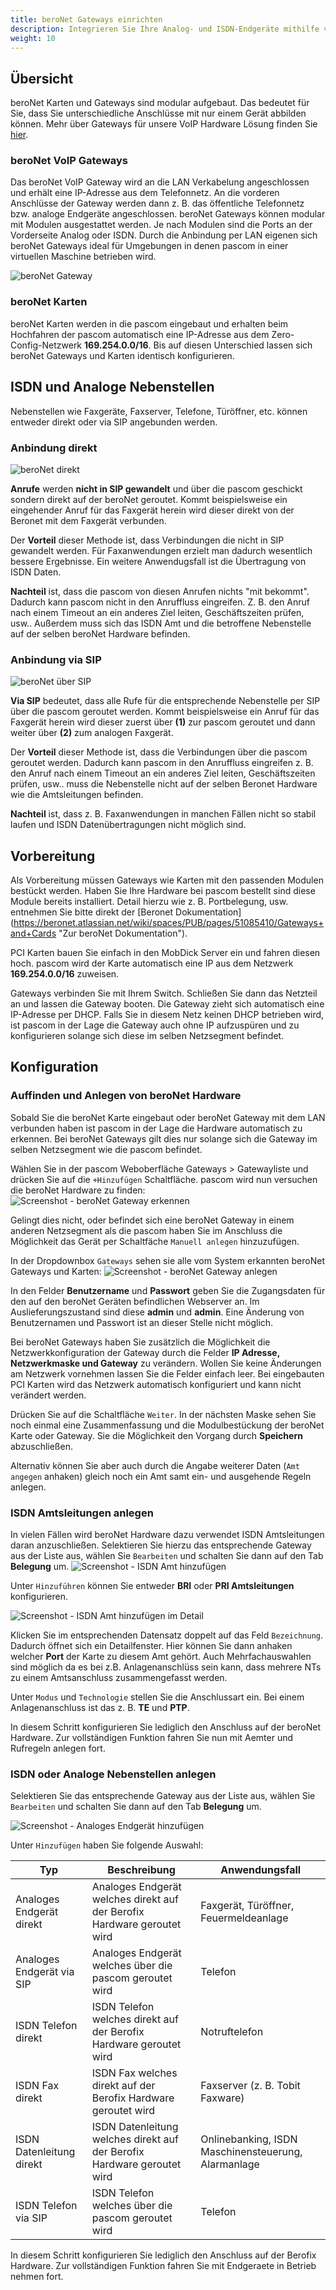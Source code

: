 ```yaml
---
title: beroNet Gateways einrichten
description: Integrieren Sie Ihre Analog- und ISDN-Endgeräte mithilfe von beroNet Gateways in Ihre pascom
weight: 10
---
```


## Übersicht

beroNet Karten und Gateways sind modular aufgebaut. Das bedeutet für Sie, dass Sie unterschiedliche Anschlüsse mit nur einem Gerät abbilden können. Mehr über Gateways für unsere VoIP Hardware Lösung finden Sie [hier](https://www.pascom.net/de/mobydick-classic/).


### beroNet VoIP Gateways
Das beroNet VoIP Gateway wird an die LAN Verkabelung angeschlossen und erhält eine IP-Adresse aus dem Telefonnetz. An die vorderen Anschlüsse der Gateway werden dann z. B. das öffentliche Telefonnetz bzw. analoge Endgeräte angeschlossen. beroNet Gateways können modular mit Modulen ausgestattet werden. Je nach Modulen sind die Ports an der Vorderseite Analog oder ISDN. Durch die Anbindung per LAN eigenen sich beroNet Gateways ideal für Umgebungen in denen pascom in einer virtuellen Maschine betrieben wird.

![beroNet Gateway](voip_gateway.de.png)

### beroNet Karten
beroNet Karten werden in die pascom eingebaut und erhalten beim Hochfahren der pascom automatisch eine IP-Adresse aus dem Zero-Config-Netzwerk **169.254.0.0/16**. Bis auf diesen Unterschied lassen sich beroNet Gateways und Karten identisch konfigurieren.


## ISDN und Analoge Nebenstellen
Nebenstellen wie Faxgeräte, Faxserver, Telefone, Türöffner, etc. können entweder direkt oder via SIP angebunden werden.

### Anbindung direkt

![beroNet direkt](direct.de.png)

**Anrufe** werden **nicht in SIP gewandelt** und über die pascom geschickt sondern direkt auf der beroNet geroutet. Kommt beispielsweise ein eingehender Anruf für das Faxgerät herein wird dieser direkt von der Beronet mit dem Faxgerät verbunden.

Der **Vorteil** dieser Methode ist, dass Verbindungen die nicht in SIP gewandelt werden. Für Faxanwendungen erzielt man dadurch wesentlich bessere Ergebnisse. Ein weitere Anwendugsfall ist die Übertragung von ISDN Daten.  

**Nachteil** ist, dass die pascom von diesen Anrufen nichts "mit bekommt". Dadurch kann pascom nicht in den Anruffluss eingreifen. Z. B. den Anruf nach einem Timeout an ein anderes Ziel leiten, Geschäftszeiten prüfen, usw.. Außerdem muss sich das ISDN Amt und die betroffene Nebenstelle auf der selben beroNet Hardware befinden.

### Anbindung via SIP

![beroNet über SIP](via_sip.de.png)

**Via SIP** bedeutet, dass alle Rufe für die entsprechende Nebenstelle per SIP über die pascom geroutet werden. Kommt beispielsweise ein Anruf für das Faxgerät herein wird dieser zuerst über **(1)** zur pascom geroutet und dann weiter über **(2)** zum analogen Faxgerät.

Der **Vorteil** dieser Methode ist, dass die Verbindungen über die pascom geroutet werden. Dadurch kann pascom in den Anruffluss eingreifen z. B. den Anruf nach einem Timeout an ein anderes Ziel leiten, Geschäftszeiten prüfen, usw.. muss die Nebenstelle nicht auf der selben Beronet Hardware wie die Amtsleitungen befinden.

**Nachteil** ist, dass z. B. Faxanwendungen in manchen Fällen nicht so stabil laufen und ISDN Datenübertragungen nicht möglich sind.

## Vorbereitung

Als Vorbereitung müssen Gateways wie Karten mit den passenden Modulen bestückt werden. Haben Sie Ihre Hardware bei pascom bestellt sind diese Module bereits installiert. Detail hierzu wie z. B. Portbelegung, usw. entnehmen Sie bitte direkt der [Beronet Dokumentation] (https://beronet.atlassian.net/wiki/spaces/PUB/pages/51085410/Gateways+and+Cards "Zur beroNet Dokumentation").

PCI Karten bauen Sie einfach in den MobDick Server ein und fahren diesen hoch. pascom wird der Karte automatisch eine IP aus dem Netzwerk **169.254.0.0/16** zuweisen.

Gateways verbinden Sie mit Ihrem Switch. Schließen Sie dann das Netzteil an und lassen die Gateway booten. Die Gateway zieht sich automatisch eine IP-Adresse per DHCP. Falls Sie in diesem Netz keinen DHCP betrieben wird, ist pascom in der Lage die Gateway auch ohne IP aufzuspüren und zu konfigurieren solange sich diese im selben Netzsegment befindet.


## Konfiguration

### Auffinden und Anlegen von beroNet Hardware
Sobald Sie die beroNet Karte eingebaut oder beroNet Gateway mit dem LAN verbunden haben ist pascom in der Lage die Hardware automatisch zu erkennen. Bei beroNet Gateways gilt dies nur solange sich die Gateway im selben Netzsegment wie die pascom befindet.

Wählen Sie in der pascom Weboberfläche Gateways > Gatewayliste und drücken Sie auf die `+Hinzufügen` Schaltfläche. pascom wird nun versuchen die beroNet Hardware zu finden:
![Screenshot - beroNet Gateway erkennen](detect.de.png?width=90% "Neues beroNet Gateway erkennen")


Gelingt dies nicht, oder befindet sich eine beroNet Gateway in einem anderen Netzsegment als die pascom haben Sie im Anschluss die Möglichkeit das Gerät per Schaltfäche `Manuell anlegen` hinzuzufügen.

In der Dropdownbox `Gateways` sehen sie alle vom System erkannten beroNet Gateways und Karten:
![Screenshot - beroNet Gateway anlegen](add.de.png?width=90% "Neues beroNet Gateway anlegen")

In den Felder **Benutzername** und **Passwort** geben Sie die Zugangsdaten für den auf den beroNet Geräten befindlichen Webserver an. Im Auslieferungszustand sind diese **admin** und **admin**. Eine Änderung von Benutzernamen und Passwort ist an dieser Stelle nicht möglich.

Bei beroNet Gateways haben Sie zusätzlich die Möglichkeit die Netzwerkkonfiguration der Gateway durch die Felder **IP Adresse, Netzwerkmaske und Gateway** zu verändern. Wollen Sie keine Änderungen am Netzwerk vornehmen lassen Sie die Felder einfach leer. Bei eingebauten PCI Karten wird das Netzwerk automatisch konfiguriert und kann nicht verändert werden.

Drücken Sie auf die Schaltfläche `Weiter`. In der nächsten Maske sehen Sie noch einmal eine Zusammenfassung und die Modulbestückung der beroNet Karte oder Gateway. Sie die Möglichkeit den Vorgang durch **Speichern** abzuschließen.

Alternativ können Sie aber auch durch die Angabe weiterer Daten (`Amt angegen` anhaken) gleich noch ein Amt samt ein- und ausgehende Regeln anlegen.

### ISDN Amtsleitungen anlegen
In vielen Fällen wird beroNet Hardware dazu verwendet ISDN Amtsleitungen daran anzuschließen. Selektieren Sie hierzu das entsprechende Gateway aus der Liste aus, wählen Sie `Bearbeiten` und schalten Sie dann auf den Tab **Belegung** um.
![Screenshot - ISDN Amt hinzufügen](isdn_trunk_add.de.png?width=90% "ISDN Amt per beroNet hinzufügen")

Unter `Hinzuführen` können Sie entweder **BRI** oder **PRI Amtsleitungen** konfigurieren.

<!-- //FixMe Siehe Konzept: ISDN verstehen falls Sie mit den Begrifflichkeiten nicht vertraut sind. Dieser Vorgang fügt einen neuen Datensatz ein. -->

![Screenshot - ISDN Amt hinzufügen im Detail](isdn_trunk_add_detail.de.png?width=90% "ISDN Amt per beroNet hinzufügen")


Klicken Sie im entsprechenden Datensatz doppelt auf das Feld `Bezeichnung`. Dadurch öffnet sich ein Detailfenster. Hier können Sie dann anhaken welcher **Port** der Karte zu diesem Amt gehört. Auch Mehrfachauswahlen sind möglich da es bei z.B. Anlagenanschlüss sein kann, dass mehrere NTs zu einem Amtsanschluss zusammengefasst werden.

Unter `Modus` und `Technologie` stellen Sie die Anschlussart ein. Bei einem Anlagenanschluss ist das z. B. **TE** und **PTP**.

<!-- //FixMe  Siehe Konzept: ISDN verstehen für weitere Details. -->

In diesem Schritt konfigurieren Sie lediglich den Anschluss auf der beroNet Hardware. Zur vollständigen Funktion fahren Sie nun mit Aemter und Rufregeln anlegen fort.

### ISDN oder Analoge Nebenstellen anlegen

Selektieren Sie das entsprechende Gateway aus der Liste aus, wählen Sie `Bearbeiten` und schalten Sie dann auf den Tab **Belegung** um.

![Screenshot - Analoges Endgerät hinzufügen](analog_add.de.png?width=90% "Analoges Endgerät hinzufügen")

Unter `Hinzufügen` haben Sie folgende Auswahl:

|Typ|Beschreibung|Anwendungsfall|
|---|---|---|
|Analoges Endgerät direkt|Analoges Endgerät welches direkt auf der Berofix Hardware geroutet wird|Faxgerät, Türöffner, Feuermeldeanlage|
|Analoges Endgerät via SIP|Analoges Endgerät welches über die pascom geroutet wird|Telefon|
|ISDN Telefon direkt|ISDN Telefon welches direkt auf der Berofix Hardware geroutet wird |Notruftelefon|
|ISDN Fax direkt|ISDN Fax welches direkt auf der Berofix Hardware geroutet wird |Faxserver (z. B. Tobit Faxware)|
|ISDN Datenleitung direkt|ISDN Datenleitung welches direkt auf der Berofix Hardware geroutet wird|Onlinebanking, ISDN Maschinensteuerung, Alarmanlage|
|ISDN Telefon via SIP|ISDN Telefon welches über die pascom geroutet wird|Telefon|


<!-- FIXME -->
In diesem Schritt konfigurieren Sie lediglich den Anschluss auf der Berofix Hardware. Zur vollständigen Funktion fahren Sie mit Endgeraete in Betrieb nehmen fort.
